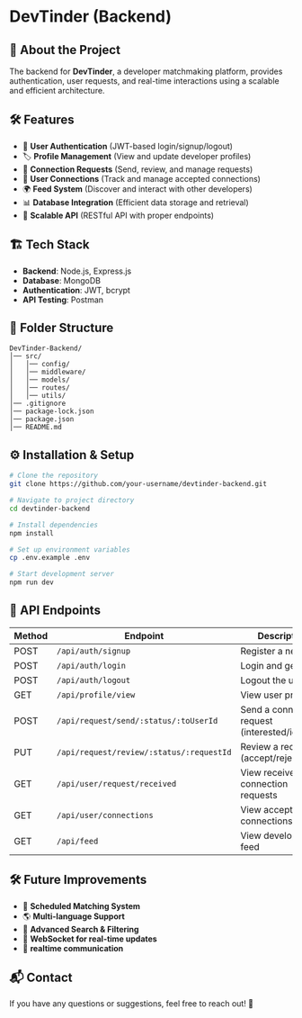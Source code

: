# DevTinder (Backend)

## 🚀 About the Project

The backend for **DevTinder**, a developer matchmaking platform, provides authentication, user requests, and real-time interactions using a scalable and efficient architecture.

## 🛠️ Features

- 🔑 **User Authentication** (JWT-based login/signup/logout)
- 🏷 **Profile Management** (View and update developer profiles)
- 🔗 **Connection Requests** (Send, review, and manage requests)
- 🤝 **User Connections** (Track and manage accepted connections)
- 🌍 **Feed System** (Discover and interact with other developers)
- 📊 **Database Integration** (Efficient data storage and retrieval)
- 🚀 **Scalable API** (RESTful API with proper endpoints)

## 🏗️ Tech Stack

- **Backend**: Node.js, Express.js
- **Database**: MongoDB
- **Authentication**: JWT, bcrypt
  <!-- - **Real-time Communication**: Socket.io (if chat is included) -->
  <!-- - **Deployment**: Render / DigitalOcean / AWS -->
- **API Testing**: Postman

## 📂 Folder Structure

```
DevTinder-Backend/
│── src/
│   │── config/
│   │── middleware/
│   │── models/
│   │── routes/
│   │── utils/
│── .gitignore
│── package-lock.json
│── package.json
│── README.md
```

## ⚙️ Installation & Setup

```bash
# Clone the repository
git clone https://github.com/your-username/devtinder-backend.git

# Navigate to project directory
cd devtinder-backend

# Install dependencies
npm install

# Set up environment variables
cp .env.example .env

# Start development server
npm run dev
```

## 📡 API Endpoints

| Method | Endpoint                                 | Description                                    |
| ------ | ---------------------------------------- | ---------------------------------------------- |
| POST   | `/api/auth/signup`                       | Register a new user                            |
| POST   | `/api/auth/login`                        | Login and get token                            |
| POST   | `/api/auth/logout`                       | Logout the user                                |
| GET    | `/api/profile/view`                      | View user profile                              |
| POST   | `/api/request/send/:status/:toUserId`    | Send a connection request (interested/ignored) |
| PUT    | `/api/request/review/:status/:requestId` | Review a request (accept/reject)               |
| GET    | `/api/user/request/received`             | View received connection requests              |
| GET    | `/api/user/connections`                  | View accepted connections                      |
| GET    | `/api/feed`                              | View developer feed                            |

<!-- ## 🚀 Deployment

The backend is deployed on **[Your Hosting Platform]**. -->

## 🛠️ Future Improvements

- 📅 **Scheduled Matching System**
- 🌎 **Multi-language Support**
- 🎯 **Advanced Search & Filtering**
- 📡 **WebSocket for real-time updates**
- 💬 **realtime communication**

## 📬 Contact

If you have any questions or suggestions, feel free to reach out! 🚀
